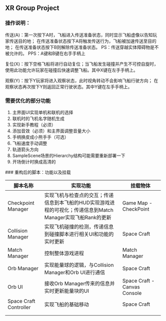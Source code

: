 ## XR Group Project

<h3>操作说明：</h3>

<p>传送(A)：第一次按下A时，飞船进入传送准备状态，同时显示飞船虚像以告知玩家传送目的地；
        在传送准备状态按下A将触发传送行为，飞船被加速传送至目的地；
        在传送准备状态按下B则解除传送准备状态。
        PS：传送穿越实体障碍物是不被允许的。
        PPS：A键和B键在右手手柄上</p>

<p>复位(X)：按下空格飞船将进行自动复位；当飞船发生碰撞并产生不可控自旋时，
        使用此功能允许玩家在碰撞后快速调整飞船。其中X键在左手手柄上。</p>

<p>观察(Y)：按下Y玩家将进入观察状态，此时视角转动不会影响飞船行驶方向；
        在观察状态再次按下Y则返回正常行驶状态。其中Y键在左手手柄上。</p>

<h3>需要优化的部分功能</h3>	
<ol>
<li>主界面UI实现单机和联机的选择</li>
<li>联机时的飞机名字随机生成</li>
<li>实现新手教程（必须）</li>
<li>添加音效（必须）和主界面调整音量大小</li>
<li>手柄换皮成小熊手手（可选）</li>
<li>飞船速度手动调整</li>
<li>轨道箭头方向</li>
<li>SampleScene场景的Hierarchy结构可能需要重新部署一下</li>
<li>开场倒计时换成高清的</li>
</ol>
### 重构后的脚本：功能以及挂载

| 脚本名称               | 实现功能                                                     | 挂载物体                     |
| ---------------------- | ------------------------------------------------------------ | ---------------------------- |
| Checkpoint Manager     | 实现飞机与检查点的交互；传递信息到本飞船的HUD实现游戏进程的可视化；传递信息到Match Manager实现飞船Rank的更新 | Game Map - CheckPoint        |
| Collision Manager      | 实现飞机碰撞的检测，传递信息到碰撞脚本进行相关UI和功能的实时更新 | Space Craft                  |
| Match Manager          | 控制整体游戏进程                                             | Match Manager                |
| Orb Manager            | 实现能量球的逻辑，与Collision Manager和Orb UI进行通信        | Space Craft                  |
| Orb UI                 | 接收Orb Manager传来的信息并实时更新能量块的UI                | Space Craft - Canvas Console |
| Space Craft Controller | 实现飞船的基础移动                                           | Space Craft                  |
|                        |                                                              |                              |
|                        |                                                              |                              |


